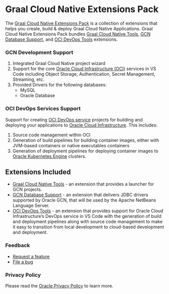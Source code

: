 # Graal Cloud Native Extensions Pack

The [Graal Cloud Native Extensions Pack](https://marketplace.visualstudio.com/items?itemName=oracle-labs-graalvm.graal-cloud-native-pack) is a collection of extensions that helps you create, build & deploy Graal Cloud Native Applications. Graal Cloud Native Extensions Pack bundles [Graal Cloud Native Tools](https://marketplace.visualstudio.com/items?itemName=oracle-labs-graalvm.gcn), [GCN Database Support](https://marketplace.visualstudio.com/items?itemName=oracle-labs-graalvm.gcn-database-drivers), and [OCI DevOps Tools](https://marketplace.visualstudio.com/items?itemName=asf.oci-devops) extensions.

### GCN Development Support
1. Integrated Graal Cloud Native project wizard
2. Support for the core [Oracle Cloud Infrastructure (OCI)](https://www.oracle.com/cloud/) services in VS Code including Object Storage, Authentication, Secret Management, Streaming, etc.
3. Provided Drivers for the following databases:
    * MySQL
    * Oracle Database

### OCI DevOps Services Support

Support for creating [OCI DevOps service](https://www.oracle.com/uk/devops/devops-service/) projects for building and deploying your applications to [Oracle Cloud Infrastructure](https://www.oracle.com/cloud/). This includes:

1. Source code management within OCI
2. Generation of build pipelines for building container images, either with JVM-based containers or native executables containers
3. Generation of deployment pipelines for deploying container images to [Oracle Kubernetes Engine](https://docs.oracle.com/en-us/iaas/Content/ContEng/Concepts/contengoverview.htm) clusters.

## Extensions Included

* [Graal Cloud Native Tools](https://marketplace.visualstudio.com/items?itemName=oracle-labs-graalvm.gcn) - an extension that provides a launcher for GCN projects.
* [GCN Database Support](https://marketplace.visualstudio.com/items?itemName=oracle-labs-graalvm.gcn-database-drivers) - an extension that delivers JDBC drivers supported by Oracle GCN, that will be used by the Apache NetBeans Language Server.
* [OCI DevOps Tools](https://marketplace.visualstudio.com/items?itemName=oracle-labs-graalvm.oci-devops) - an extension that provides support for Oracle Cloud Infrastructure’s DevOps service in VS Code with the generation of build and deployment pipelines along with source code management to make it easy to transition from local development to cloud-based development and deployment.

### Feedback

* [Request a feature](https://github.com/graalvm/vscode-extensions/issues/new?labels=enhancement)
* [File a bug](https://github.com/graalvm/vscode-extensions/issues/new?labels=bug)

### Privacy Policy

Please read the [Oracle Privacy Policy](https://www.oracle.com/legal/privacy/privacy-policy.html) to learn more.
